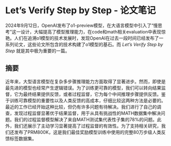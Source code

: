 # Let’s Verify Step by Step - 论文笔记

2024年9月12日，OpenAI发布了o1-preview模型，在大语言模型中引入了“慢思考”这一设计，大幅提高了模型推理能力，在code和math相关evaluation中表现惊艳。人们在追溯o1模型的技术发展时，发现OpenAI在过去一段时间已经发布了一系列论文，这些论文所包含的技术构建了o1模型的基石。而 *Let’s Verify Step by Step* 就是其中极为重要的一篇。

## 摘要

近年来，大型语言模型在复杂多步骤推理能力方面取得了显著进步。然而，即使是最先进的模型也经常产生逻辑错误。为了训练更可靠的模型，我们可以转向结果监督，它为最终结果提供反馈，或者过程监督，它为每个中间推理步骤提供反馈。鉴于训练可靠模型的重要性以及人类反馈的高成本，仔细比较这两种方法是必要的。最近的工作已经开始这种比较，但仍有许多问题有待解决。我们进行了自己的调查，发现过程监督显著优于结果监督，用于从具有挑战性的MATH数据集中解决问题。我们的过程监督模型解决了来自MATH测试集代表性子集的78%的问题。此外，我们还展示了主动学习显著提高了过程监督的有效性。为了支持相关研究，我们还发布了PRM800K，这是我们最佳奖励模型训练中使用的完整80万步级人类反馈标签数据集。

